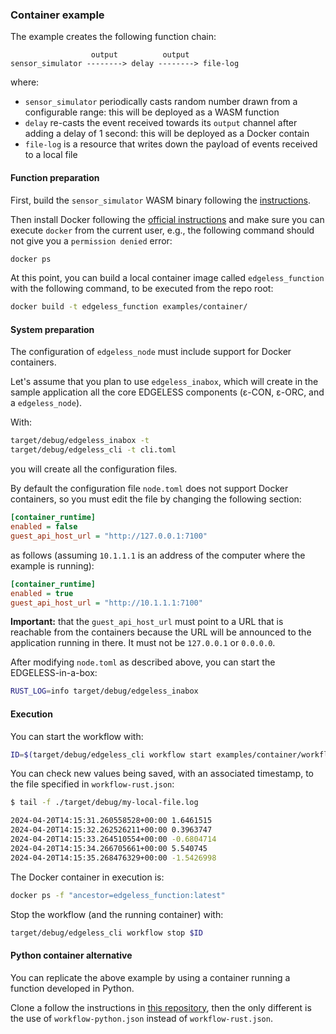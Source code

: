 ### Container example

The example creates the following function chain:

```
                  output          output
sensor_simulator --------> delay --------> file-log
```

where:

- `sensor_simulator` periodically casts random number drawn from a
  configurable range: this will be deployed as a WASM function
- `delay` re-casts the event received towards its `output` channel after adding
  a delay of 1 second: this will be deployed as a Docker contain
- `file-log` is a resource that writes down the payload of events received
  to a local file

#### Function preparation

First, build the `sensor_simulator` WASM binary following the [instructions](../../functions/README.md). 

Then install Docker following the
[official instructions](https://docs.docker.com/get-docker/) and make sure
you can execute `docker` from the current user, e.g., the following command
should not give you a `permission denied` error:

```bash
docker ps
```

At this point, you can build a local container image called `edgeless_function`
with the following command, to be executed from the repo root:

```bash
docker build -t edgeless_function examples/container/
```

#### System preparation

The configuration of `edgeless_node` must include support for
Docker containers.

Let's assume that you plan to use `edgeless_inabox`, which will create
in the sample application all the core EDGELESS components (ε-CON, ε-ORC, and
a `edgeless_node`).

With:

```bash
target/debug/edgeless_inabox -t
target/debug/edgeless_cli -t cli.toml
```

you will create all the configuration files.

By default the configuration file `node.toml` does not support Docker containers,
so you must edit the file by changing the following section:

```ini
[container_runtime]
enabled = false
guest_api_host_url = "http://127.0.0.1:7100"
```

as follows (assuming `10.1.1.1` is an address of the computer where the
example is running):

```ini
[container_runtime]
enabled = true
guest_api_host_url = "http://10.1.1.1:7100"
```

**Important:** that the `guest_api_host_url` must point to a URL that is reachable
from the containers because the URL will be announced to the application
running in there. It must not be `127.0.0.1` or `0.0.0.0`.

After modifying `node.toml` as described above, you can start the
EDGELESS-in-a-box:

```bash
RUST_LOG=info target/debug/edgeless_inabox
```

#### Execution

You can start the workflow with:

```bash
ID=$(target/debug/edgeless_cli workflow start examples/container/workflow-rust.json)
```

You can check new values being saved, with an associated timestamp, to the
file specified in `workflow-rust.json`:

```bash
$ tail -f ./target/debug/my-local-file.log

2024-04-20T14:15:31.260558528+00:00 1.6461515
2024-04-20T14:15:32.262526211+00:00 0.3963747
2024-04-20T14:15:33.264510554+00:00 -0.6804714
2024-04-20T14:15:34.266705661+00:00 5.540745
2024-04-20T14:15:35.268476329+00:00 -1.5426998
```

The Docker container in execution is:

```bash
docker ps -f "ancestor=edgeless_function:latest"
```

Stop the workflow (and the running container) with:

```bash
target/debug/edgeless_cli workflow stop $ID
```

#### Python container alternative

You can replicate the above example by using a container running a function
developed in Python.

Clone a follow the instructions in
[this repository](https://github.com/edgeless-project/runtime-python), then
the only different is the use of `workflow-python.json` instead of
`workflow-rust.json`.